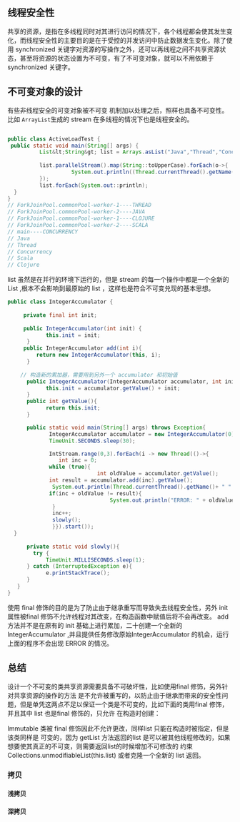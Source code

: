 ## 线程安全性
共享的资源，是指在多线程同时对其进行访问的情况下，各个线程都会使其发生变化，而线程安全性的主要目的是在于受控的并发访问中防止数据发生变化。除了使用 synchronized 关键字对资源的写操作之外，还可以再线程之间不共享资源状态，甚至将资源的状态设置为不可变，有了不可变对象，就可以不用依赖于 synchronized 关键字。

## 不可变对象的设计
有些非线程安全的可变对象被不可变 机制加以处理之后，照样也具备不可变性。比如 `ArrayList`生成的 stream 在多线程的情况下也是线程安全的。
```java

public class ActiveLoadTest {    
 public static void main(String[] args) {  
          List&lt;String&gt; list = Arrays.asList("Java","Thread","Concurrency","Scala","Clojure");  
  
          list.parallelStream().map(String::toUpperCase).forEach(o->{  
                    System.out.println((Thread.currentThread().getName() + "----" + o));  
          });  
          list.forEach(System.out::println);  
  }  
}
// ForkJoinPool.commonPool-worker-1----THREAD
// ForkJoinPool.commonPool-worker-2----JAVA
// ForkJoinPool.commonPool-worker-1----CLOJURE
// ForkJoinPool.commonPool-worker-2----SCALA
// main----CONCURRENCY
// Java
// Thread
// Concurrency
// Scala
// Clojure

```
list 虽然是在并行的环境下运行的，但是 stream 的每一个操作中都是一个全新的List ,根本不会影响到最原始的 list ，这样也是符合不可变兑现的基本思想。

```java
public class IntegerAccumulator {  
  
     private final int init;  
  
     public IntegerAccumulator(int init) {  
            this.init = init;  
      }  
     public IntegerAccumulator add(int i){  
         return new IntegerAccumulator(this, i);  
      }  
  
    // 构造新的累加器，需要用到另外一个 accumulator 和初始值  
      public IntegerAccumulator(IntegerAccumulator accumulator, int init) {  
            this.init = accumulator.getValue() + init;  
      }  
      public int getValue(){  
            return this.init;  
      }  

      public static void main(String[] args) throws Exception{  
             IntegerAccumulator accumulator = new IntegerAccumulator(0);  
             TimeUnit.SECONDS.sleep(30);  

             IntStream.range(0,3).forEach(i -> new Thread(()->{  
                int inc = 0;  
             while (true){  
                            int oldValue = accumulator.getValue();  
             int result = accumulator.add(inc).getValue();  
              System.out.println(Thread.currentThread().getName()+ " " + oldValue + " + " + inc + "=" + result);  
             if(inc + oldValue != result){  
                                System.out.println("ERROR: " + oldValue + " + " + inc + "=" + result);  
              }  
              inc++;  
              slowly();  
              }}).start());  
  }  
  
      private static void slowly(){  
        try {  
            TimeUnit.MILLISECONDS.sleep(1);  
      } catch (InterruptedException e){  
            e.printStackTrace();  
      }  
   }  
}

```
使用 final 修饰的目的是为了防止由于继承重写而导致失去线程安全性，另外 init 属性被final 修饰不允许线程对其改变，在构造函数中赋值后将不会再改变。
add 方法并不是在原有的 init 基础上进行累加，二十创建一个全新的 IntegerAccumulator ,并且提供任务修改原始IntegerAccumulator 的机会，运行上面的程序不会出现 ERROR  的情况。

## 总结
设计一个不可变的类共享资源需要具备不可破坏性，比如使用final 修饰，另外针对共享资源的操作的方法 是不允许被重写的，以防止由于继承而带来的安全性问题，但是单凭这两点不足以保证一个类是不可变的，比如下面的类用final 修饰，并且其中 list 也是final 修饰的，只允许 在构造时创建：


Immutable 类被 final 修饰因此不允许更改，同样list 只能在构造时被指定，但是该类同样是 可变的，因为 getList 方法返回的list 是可以被其他线程修改的，如果想要使其真正的不可变，则需要返回list的时候增加不可修改的 约束 Collections.unmodifiableList(this.list) 或者克隆一个全新的 list 返回。

### 拷贝
#### 浅拷贝

#### 深拷贝
















